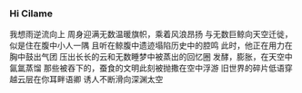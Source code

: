 ### Hi Cilame

我想雨逆流向上
周身迎满无数温暖旗帜，乘着风浪昂扬
与无数巨鲸向天空迁徙，似是住在腹中小人一隅
且听在鲸腹中遗迹塌陷历史中的腔鸣
此时，他正在用力在胸中鼓出气团
压出长长的云和无数睡梦中被蒸出的回忆圈
发酵，膨胀，在天空中氤氲蒸馏
那些被吞下的，蚕食的文明此刻被抛撒在空中浮游
旧世界的碎片低语穿越云层在你耳畔语卿
诱人不断滑向深渊太空
